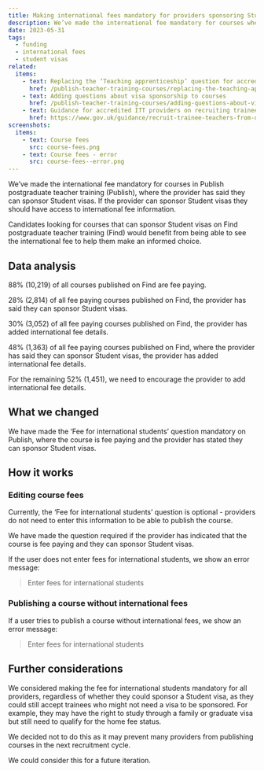 ```yaml
---
title: Making international fees mandatory for providers sponsoring Student visas
description: We’ve made the international fee mandatory for courses where the provider has said they can sponsor Student visas
date: 2023-05-31
tags:
  - funding
  - international fees
  - student visas
related:
  items:
    - text: Replacing the ‘Teaching apprenticeship’ question for accredited providers
      href: /publish-teacher-training-courses/replacing-the-teaching-apprenticeship-question-for-accredited-providers/
    - text: Adding questions about visa sponsorship to courses
      href: /publish-teacher-training-courses/adding-questions-about-visa-sponsorship-to-courses/
    - text: Guidance for accredited ITT providers on recruiting trainee teachers from overseas
      href: https://www.gov.uk/guidance/recruit-trainee-teachers-from-overseas-accredited-itt-providers
screenshots:
  items:
    - text: Course fees
      src: course-fees.png
    - text: Course fees - error
      src: course-fees--error.png
---
```


We’ve made the international fee mandatory for courses in Publish postgraduate teacher training (Publish), where the provider has said they can sponsor Student visas. If the provider can sponsor Student visas they should have access to international fee information.

Candidates looking for courses that can sponsor Student visas on Find postgraduate teacher training (Find) would benefit from being able to see the international fee to help them make an informed choice.

## Data analysis

88% (10,219) of all courses published on Find are fee paying.

28% (2,814) of all fee paying courses published on Find, the provider has said they can sponsor Student visas.

30% (3,052) of all fee paying courses published on Find, the provider has added international fee details.

48% (1,363) of all fee paying courses published on Find, where the provider has said they can sponsor Student visas, the provider has added international fee details.

For the remaining 52% (1,451), we need to encourage the provider to add international fee details.

## What we changed

We have made the ‘Fee for international students’ question mandatory on Publish, where the course is fee paying and the provider has stated they can sponsor Student visas.

## How it works

### Editing course fees

Currently, the ‘Fee for international students’ question is optional - providers do not need to enter this information to be able to publish the course.

We have made the question required if the provider has indicated that the course is fee paying and they can sponsor Student visas.

If the user does not enter fees for international students, we show an error message:

> Enter fees for international students

### Publishing a course without international fees

If a user tries to publish a course without international fees, we show an error message:

> Enter fees for international students

## Further considerations

We considered making the fee for international students mandatory for all providers, regardless of whether they could sponsor a Student visa, as they could still accept trainees who might not need a visa to be sponsored. For example, they may have the right to study through a family or graduate visa but still need to qualify for the home fee status.

We decided not to do this as it may prevent many providers from publishing courses in the next recruitment cycle.

We could consider this for a future iteration.
